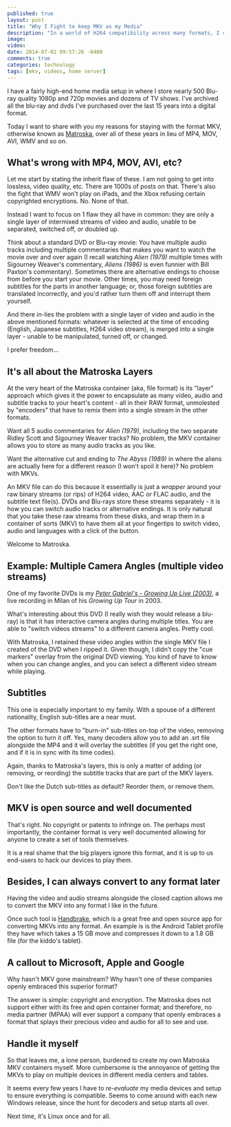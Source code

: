 ```yaml
---
published: true
layout: post
title: "Why I Fight to keep MKV as my Media"
description: "In a world of H264 compatibility across many formats, I continue to fight to keep using MKV.  Here is why."
image: 
video: 
date: 2014-07-02 09:57:26 -0400
comments: true
categories: technology
tags: [mkv, videos, home server]
---
```


I have a fairly high-end home media setup in where I store nearly 500 Blu-ray quality 1080p and 720p movies and dozens of TV shows.  I've archived all the blu-ray and dvds I've purchased over the last 15 years into a digital format.

Today I want to share with you my reasons for staying with the format MKV, otherwise known as [Matroska](http://www.matroska.org/), over all of these years in lieu of MP4, MOV, AVI, WMV and so on.

## What's wrong with MP4, MOV, AVI, etc?

Let me start by stating the inherit flaw of these.  I am not going to get into lossless, video quality, etc.  There are 1000s of posts on that.  There's also the fight that WMV won't play on iPads, and the Xbox refusing certain copyrighted encryptions.  No.  None of that.

Instead I want to focus on 1 flaw they all have in common: they are only a single layer of intermixed streams of video and audio, unable to be separated, switched off, or doubled up.  

Think about a standard DVD or Blu-ray movie: You have multiple audio tracks including multiple commentaries that makes you want to watch the movie over and over again (I recall watching *Alien (1979)* multiple times with Sigourney Weaver's commentary, *Aliens (1986)* is even funnier with Bill Paxton's commentary).  Sometimes there are alternative endings to choose from before you start your movie.  Other times, you may need foreign subtitles for the parts in another language; or, those foreign subtitles are translated incorrectly, and you'd rather turn them off and interrupt them yourself.

And there in-lies the problem with a single layer of video and audio in the above mentioned formats: whatever is selected at the time of encoding (English, Japanese subtitles, H264 video stream), is merged into a single layer - unable to be manipulated, turned off, or changed.

I prefer freedom...

## It's all about the Matroska Layers

At the very heart of the Matroska container (aka, file format) is its "layer" approach which gives it the power to encapsulate as many video, audio and subtitle tracks to your heart's content - all in their RAW format, unmolested by "encoders" that have to remix them into a single stream in the other formats. 

Want all 5 audio commentaries for *Alien (1979)*, including the two separate Ridley Scott and Sigourney Weaver tracks?  No problem, the MKV container allows you to store as many audio tracks as you like.

Want the alternative cut and ending to *The Abyss (1989)* in where the aliens are actually here for a different reason (I won't spoil it here)?  No problem with MKVs.

An MKV file can do this because it essentially is just a *wrapper* around your raw binary streams (or rips) of H264 video, AAC or FLAC audio, and the subtitle text file(s).  DVDs and Blu-rays store these streams separately - it is how you can switch audio tracks or alternative endings.  It is only natural that you take these raw streams from these disks, and wrap them in a container of sorts (MKV) to have them all at your fingertips to switch video, audio and languages with a click of the button.

Welcome to Matroska.

## Example: Multiple Camera Angles (multiple video streams)

One of my favorite DVDs is my [*Peter Gabriel's - Growing Up Live (2003)*](http://www.amazon.com/Peter-Gabriel-Growing-Up-Live/dp/B0000DZ3H4?tag=eduncan911-20), a live recording in Milan of his *Growing Up Tour* in 2003.  

What's interesting about this DVD (I really wish they would release a blu-ray) is that it has interactive camera angles during multiple titles.  You are able to "switch videos streams" to a different camera angles.  Pretty cool.

With Matroska, I retained these video angles within the single MKV file I created of the DVD when I ripped it.  Given though, I didn't copy the "cue markers" overlay from the original DVD viewing.  You kind of have to know when you can change angles, and you can select a different video stream while playing.

## Subtitles

This one is especially important to my family.  With a spouse of a different nationality, English sub-titles are a near must.

The other formats have to "burn-in" sub-titles on-top of the video, removing the option to turn it off.  Yes, many decoders allow you to add an .srt file alongside the MP4 and it will overlay the subtitles (if you get the right one, and if it is in sync with its time codes).

Again, thanks to Matroska's layers, this is only a matter of adding (or removing, or reording) the subtitle tracks that are part of the MKV layers.  

Don't like the Dutch sub-titles as default?  Reorder them, or remove them.

## MKV is open source and well documented

That's right.  No copyright or patents to infringe on.  The perhaps most importantly, the container format is very well documented allowing for anyone to create a set of tools themselves.

It is a real shame that the big players ignore this format, and it is up to us end-users to hack our devices to play them.

## Besides, I can always convert to any format later

Having the video and audio streams alongside the closed caption allows me to convert the MKV into any format I like in the future. 

Once such tool is [Handbrake](http://handbrake.fr/), which is a great free and open source app for converting MKVs into any format.  An example is is the Android Tablet profile they have which takes a 15 GB move and compresses it down to a 1.8 GB file (for the kiddo's tablet).  

## A callout to Microsoft, Apple and Google

Why hasn't MKV gone mainstream?  Why hasn't one of these companies openly embraced this superior format?

The answer is simple: copyright and encryption.  The Matroska does not support either with its free and open container format; and therefore, no media partner (MPAA) will ever support a company that openly embraces a format that splays their precious video and audio for all to see and use.

## Handle it myself

So that leaves me, a lone person, burdened to create my own Matroska MKV containers myself.  More cumbersome is the annoyance of getting the MKVs to play on multiple devices in different media centers and tables. 

It seems every few years I have to *re-evaluate* my media devices and setup to ensure everything is compatible.  Seems to come around with each new Windows release, since the hunt for decoders and setup starts all over.

Next time, it's Linux once and for all.
